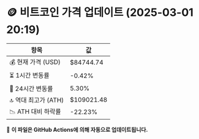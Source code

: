 # 🪙 비트코인 가격 업데이트 (2025-03-01 20:19)

| 항목                | 값 |
|--------------------|----------------|
| 💰 현재 가격 (USD) | $84744.74 |
| ⏳ 1시간 변동률    | -0.42% |
| 📆 24시간 변동률   | 5.30% |
| 🔝 역대 최고가 (ATH) | $109021.48 |
| 📉 ATH 대비 하락률 | -22.23% |

🔄 **이 파일은 GitHub Actions에 의해 자동으로 업데이트됩니다.**
